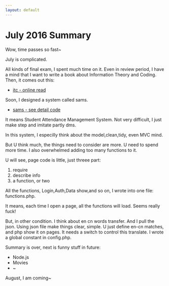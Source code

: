 ```yaml
---
layout: default
---
```


# July 2016 Summary

Wow, time passes so fast~

July is complicated.

All kinds of final exam, I spent much time on it. Even in review period, I have a mind that I want to write a book about Information Theory and Coding. Then, it comes out this:

- <a href="https://kyshel.github.io/itc/">itc - online read</a>

Soon, I designed a system called sams.

- <a href="https://github.com/kyshel/sams">sams - see detail code</a>

It means Student Attendance Management System.
Not very difficult, I just make step and imitate partly dms.

In this system, I especilly think about the model,clean,tidy, even MVC mind.

But U think much, the things need to consider are more. U need to spend more time. I also overwhelmed adding too many functions to it.

U will see, page code is little, just threee part:
1. require
2. describe info
3. a function, or two

All the functions, Login,Auth,Data show,and so on, I wrote into one file: functions.php.

It means, each time I open a page, all the functions will load. Seems really fuck!

But, in other condition. I think about en cn words transfer. And I pull the json. Using json file make things clear, simple. U just define en-cn matches, and php show it on pages. It needs a switch to control this translate. I wrote a global constant in config.php.

Summary is over, next is funny stuff in future:
<ul>
 	<li>Node.js</li>
 	<li>Movies</li>
 	<li>~</li>
</ul>
August, I am coming~
